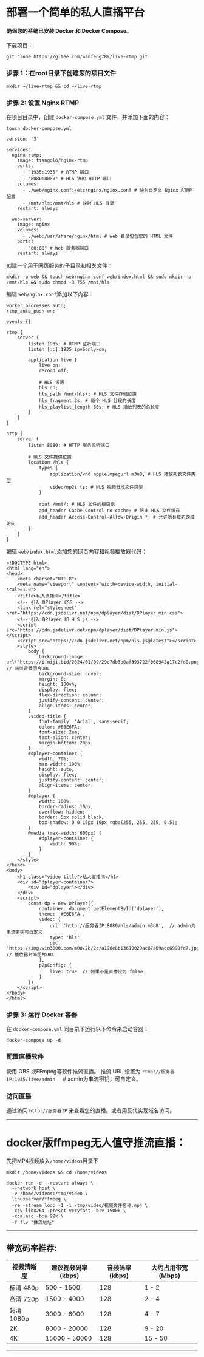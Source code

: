 #  部署一个简单的私人直播平台

#### 确保您的系统已安装 Docker 和 Docker Compose。


下载项目：
```
git clone https://gitee.com/wanfeng789/live-rtmp.git
```
### 步骤 1：在root目录下创建您的项目文件

 ```
 mkdir ~/live-rtmp && cd ~/live-rtmp
```


### 步骤 2: 设置 Nginx RTMP
在项目目录中，创建 ```docker-compose.yml``` 文件，并添加下面的内容：

```
touch docker-compose.yml
```

```
version: '3'

services:
  nginx-rtmp:
    image: tiangolo/nginx-rtmp
    ports:
      - "1935:1935" # RTMP 端口
      - "8080:8080" # HLS 流的 HTTP 端口
    volumes:
      - ./web/nginx.conf:/etc/nginx/nginx.conf # 映射自定义 Nginx RTMP 配置
      - /mnt/hls:/mnt/hls # 映射 HLS 目录
    restart: always

  web-server:
    image: nginx
    volumes:
      - ./web:/usr/share/nginx/html # web 目录包含您的 HTML 文件
    ports:
      - "80:80" # Web 服务器端口
    restart: always

```
创建一个用于网页服务的子目录和相关文件：

```
mkdir -p web && touch web/nginx.conf web/index.html && sudo mkdir -p /mnt/hls && sudo chmod -R 755 /mnt/hls
```
编辑 ```web/nginx.conf```添加以下内容：

```
worker_processes auto;
rtmp_auto_push on;

events {}

rtmp {
    server {
        listen 1935; # RTMP 监听端口
        listen [::]:1935 ipv6only=on;    

        application live {
            live on;
            record off;

            # HLS 设置
            hls on;
            hls_path /mnt/hls/; # HLS 文件存储位置
            hls_fragment 3s; # 每个 HLS 分段的长度
            hls_playlist_length 60s; # HLS 播放列表的总长度
        }
    }
}

http {
    server {
        listen 8080; # HTTP 服务监听端口

        # HLS 文件提供位置
        location /hls {
            types {
                application/vnd.apple.mpegurl m3u8; # HLS 播放列表文件类型
                video/mp2t ts; # HLS 视频分段文件类型
            }

            root /mnt/; # HLS 文件的根目录
            add_header Cache-Control no-cache; # 防止 HLS 文件缓存
            add_header Access-Control-Allow-Origin *; # 允许所有域名跨域访问
        }
    }
}

```
编辑 ```web/index.html```添加您的网页内容和视频播放器代码：
```
<!DOCTYPE html>
<html lang="en">
<head>
    <meta charset="UTF-8">
    <meta name="viewport" content="width=device-width, initial-scale=1.0">
    <title>私人直播间</title>
    <!-- 引入 DPlayer CSS -->
    <link rel="stylesheet" href="https://cdn.jsdelivr.net/npm/dplayer/dist/DPlayer.min.css">
    <!-- 引入 DPlayer 和 HLS.js -->
    <script src="https://cdn.jsdelivr.net/npm/dplayer/dist/DPlayer.min.js"></script>
    <script src="https://cdn.jsdelivr.net/npm/hls.js@latest"></script>
    <style>
        body {
            background-image: url('https://i.miji.bid/2024/01/09/29e7db3b0af393722f068942a17c2fd0.png');  // 网页背景图片URL
            background-size: cover;
            margin: 0;
            height: 100vh;
            display: flex;
            flex-direction: column;
            justify-content: center;
            align-items: center;
        }
        .video-title {
            font-family: 'Arial', sans-serif;
            color: #E6E6FA;
            font-size: 2em;
            text-align: center;
            margin-bottom: 20px;
        }
        #dplayer-container {
            width: 70%;
            max-width: 100%;
            height: auto;
            display: flex;
            justify-content: center;
            align-items: center;
        }
        #dplayer {
            width: 100%;
            border-radius: 10px;
            overflow: hidden;
            border: 5px solid black;
            box-shadow: 0 0 15px 10px rgba(255, 255, 255, 0.5);
        }
        @media (max-width: 600px) {
            #dplayer-container {
                width: 90%;
            }
        }
    </style>
</head>
<body>
    <h1 class="video-title">私人直播间</h1>
    <div id="dplayer-container">
        <div id="dplayer"></div>
    </div>
    <script>
        const dp = new DPlayer({
            container: document.getElementById('dplayer'),
            theme: '#E6E6FA',
            video: {
                url: 'http://服务器IP:8080/hls/admin.m3u8',  // admin为串流密钥可自定义
                type: 'hls',
                pic: 'https://img.win3000.com/m00/2b/2c/a196e8b13619029ac87a09adc6990fd7.jpg',  // 播放器封面图片URL
            },
            p2pConfig: {
                live: true  // 如果不是直播设为 false
            }
        });
    </script>
</body>
</html>
```

### 步骤 3: 运行 Docker 容器
在 ```docker-compose.yml``` 同目录下运行以下命令来启动容器：

```
docker-compose up -d
```

### 配置直播软件
使用 OBS 或FFmpeg等软件推流直播。
推流 URL 设置为 ```rtmp://服务器IP:1935/live/admin``` &nbsp;&nbsp;&nbsp; # admin为串流密钥，可自定义。


### 访问直播

通过访问 ```http://服务器IP``` 来查看您的直播。或者用反代实现域名访问。


---


# docker版ffmpeg无人值守推流直播：

先把MP4视频放入`/home/videos`目录下


```
mkdir /home/videos && cd /home/videos
```



```
docker run -d --restart always \
  --network host \
  -v /home/videos:/tmp/video \
  linuxserver/ffmpeg \
  -re -stream_loop -1 -i /tmp/video/视频文件名称.mp4 \
  -c:v libx264 -preset veryfast -b:v 1500k \
  -c:a aac -b:a 92k \
  -f flv "推流地址"
```


---

##  带宽码率推荐:

| 视频清晰度    | 建议视频码率 (kbps) | 音频码率 (kbps) | 大约占用带宽 (Mbps) |
|-------------|-------------------|----------------|------------------|
| 标清 480p  | 500 - 1500        | 128            | 1 - 2     |
| 高清 720p  | 1500 - 4000       | 128            | 2 - 4      |
| 超清 1080p | 3000 - 6000       | 128            | 4 - 7      |
| 2K           | 8000 - 20000      | 128            | 9 - 20     |
| 4K           | 15000 - 50000     | 128            | 15 - 50    |



---



